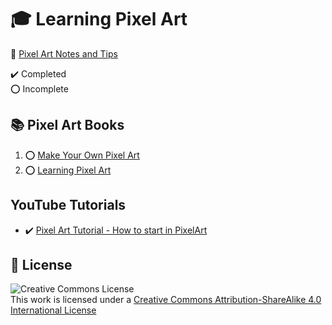 # :mortar_board: Learning Pixel Art

:notebook: [Pixel Art Notes and Tips](pixel-art-notes.md)

:heavy_check_mark: Completed  
:o: Incomplete

## :books: Pixel Art Books

1. :o: [Make Your Own Pixel Art](make-your-own-pixel-art/)
2. :o: [Learning Pixel Art](learning-pixel-art/)

## YouTube Tutorials

- :heavy_check_mark: [Pixel Art Tutorial - How to start in PixelArt](https://youtu.be/7IADMv1xirE)

## :page_with_curl: License

![Creative Commons License](https://i.creativecommons.org/l/by-sa/4.0/88x31.png)  
This work is licensed under a [Creative Commons Attribution-ShareAlike 4.0 International License](http://creativecommons.org/licenses/by-sa/4.0/)

